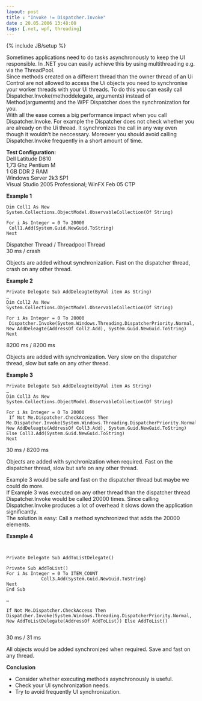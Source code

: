 ```yaml
---
layout: post
title : "Invoke != Dispatcher.Invoke"
date : 20.05.2006 13:48:00
tags: [.net, wpf, threading]
---
```

{% include JB/setup %}

Sometimes applications need to do tasks asynchronously to keep the UI responsible. In .NET you can easily achieve this by using multithreading e.g. via the ThreadPool.  
Since methods created on a different thread than the owner thread of an Ui Control are not allowed to access the Ui objects you need to synchronise your worker threads with your Ui threads. To do this you can easily call Dispatcher.Invoke(methoddelegate, arguments) instead of Method(arguments) and the WPF Dispatcher does the synchronization for you.  
With all the ease comes a big performance impact when you call Dispatcher.Invoke. For example the Dispatcher does not check whether you are already on the Ui thread. It synchronizes the call in any way even though it wouldn’t be neccessary. Moreover you should avoid calling Dispatcher.Invoke frequently in a short amount of time.

**Test Configuration:**  
Dell Latitude D810  
1,73 Ghz Pentium M  
1 GB DDR 2 RAM  
Windows Server 2k3 SP1  
Visual Studio 2005 Professional; WinFX Feb 05 CTP

**Example 1**  
````VB.NET
Dim Coll1 As New System.Collections.ObjectModel.ObservableCollection(Of String)  

For i As Integer = 0 To 20000  
 Coll1.Add(System.Guid.NewGuid.ToString)  
Next
````

Dispatcher Thread / Threadpool Thread  
30 ms / crash

Objects are added without synchronization. Fast on the dispatcher thread, crash on any other thread.

**Example 2**  
````VB.NET
Private Delegate Sub AddDeleagte(ByVal item As String)  
…  
Dim Coll2 As New System.Collections.ObjectModel.ObservableCollection(Of String)  

For i As Integer = 0 To 20000  
 Dispatcher.Invoke(System.Windows.Threading.DispatcherPriority.Normal, New AddDeleagte(AddressOf Coll2.Add), System.Guid.NewGuid.ToString)  
Next
````

8200 ms / 8200 ms

Objects are added with synchronization. Very slow on the dispatcher thread, slow but safe on any other thread.

**Example 3**  
````VB.NET
Private Delegate Sub AddDeleagte(ByVal item As String)  
…  
Dim Coll3 As New System.Collections.ObjectModel.ObservableCollection(Of String)  

For i As Integer = 0 To 20000  
 If Not Me.Dispatcher.CheckAccess Then Me.Dispatcher.Invoke(System.Windows.Threading.DispatcherPriority.Normal, New AddDeleagte(AddressOf Coll3.Add), System.Guid.NewGuid.ToString) Else Coll3.Add(System.Guid.NewGuid.ToString)  
Next
````

30 ms / 8200 ms

Objects are added with synchronization when required. Fast on the dispatcher thread, slow but safe on any other thread.

Example 3 would be safe and fast on the dispatcher thread but maybe we could do more.  
If Example 3 was executed on any other thread than the dispatcher thread Dispatcher.Invoke would be called 20000 times. Since calling Dispatcher.Invoke produces a lot of overhead it slows down the application significantly.  
The solution is easy: Call a method synchronized that adds the 20000 elements.

**Example 4**

````VB.NET
 

Private Delegate Sub AddToListDelegate()

Private Sub AddToList()  
For i As Integer = 0 To ITEM_COUNT  
             Coll3.Add(System.Guid.NewGuid.ToString)  
Next  
End Sub

…

If Not Me.Dispatcher.CheckAccess Then Dispatcher.Invoke(System.Windows.Threading.DispatcherPriority.Normal, New AddToListDelegate(AddressOf AddToList)) Else AddToList()


````

30 ms / 31 ms

All objects would be added synchronized when required. Save and fast on any thread.

**Conclusion**  
- Consider whether executing methods asynchronously is useful.  
- Check your UI synchronization needs.  
- Try to avoid frequently UI synchronization. 